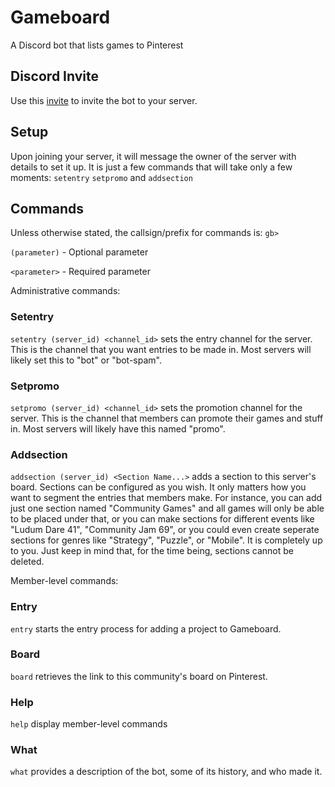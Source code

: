 # Gameboard
A Discord bot that lists games to Pinterest

## Discord Invite

Use this [invite](https://discordapp.com/oauth2/authorize?client_id=658509820957032458&permissions=10240&scope=bot) to invite the bot to your server.

## Setup

Upon joining your server, it will message the owner of the server with details to set it up. It is just a few commands that will take only a few moments: `setentry` `setpromo` and `addsection`

## Commands

Unless otherwise stated, the callsign/prefix for commands is: `gb>`

`(parameter)` - Optional parameter

`<parameter>` - Required parameter

Administrative commands:

### Setentry

`setentry (server_id) <channel_id>` sets the entry channel for the server. This is the channel that you want entries to be made in. Most servers will likely set this to "bot" or "bot-spam".

### Setpromo

`setpromo (server_id) <channel_id>` sets the promotion channel for the server. This is the channel that members can promote their games and stuff in. Most servers will likely have this named "promo".

### Addsection

`addsection (server_id) <Section Name...>` adds a section to this server's board. Sections can be configured as you wish. It only matters how you want to segment the entries that members make. For instance, you can add just one section named "Community Games" and all games will only be able to be placed under that, or you can make sections for different events like "Ludum Dare 41", "Community Jam 69", or you could even create seperate sections for genres like "Strategy", "Puzzle", or "Mobile". It is completely up to you. Just keep in mind that, for the time being, sections cannot be deleted.

Member-level commands:

### Entry

`entry` starts the entry process for adding a project to Gameboard.

### Board

`board` retrieves the link to this community's board on Pinterest.

### Help

`help` display member-level commands

### What

`what` provides a description of the bot, some of its history, and who made it.

